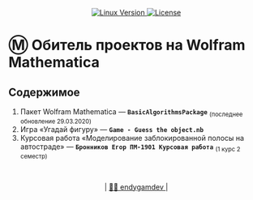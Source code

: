 <p align="center">
 <a href="https://www.wolfram.com/mathematica/"> <img alt="Linux Version" src="https://img.shields.io/badge/Code-Wolfram%20Mathematica-%23e6000b?style=plastic&logo=wolfram-mathematica&logoColor=white"> </a>
  <a href="https://github.com/endygamedev/MathematicaProjects/blob/master/LICENSE"> <img alt="License" src="https://img.shields.io/github/license/endygamedev/MathematicaProjects?style=plastic"> </a>
</p>

# Ⓜ️ Обитель проектов на Wolfram Mathematica

## Содержимое
1. Пакет Wolfram Mathematica — **`BasicAlgorithmsPackage`** <sub> (последнее обновление 29.03.2020) </sub>
2. Игра «Угадай фигуру» — **`Game - Guess the object.nb`**
3. Курсовая работа «Моделирование заблокированной полосы на автостраде» — **`Бронников Егор ПМ-1901 Курсовая работа`** <sub> (1 курс 2 семестр) </sub>

<br>
<p align="center">
  | <a href="https://endygamedev.github.io"> 👨‍💻 endygamdev </a> |
</p>
